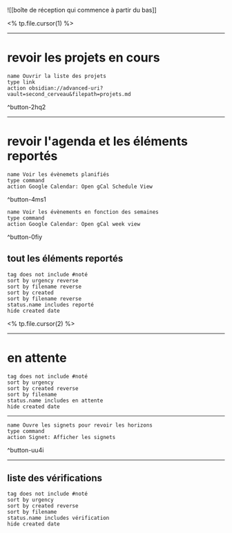 
![[boîte de réception qui commence à partir du bas]]





<% tp.file.cursor(1) %>
___
# revoir les projets en cours
 ```button
name Ouvrir la liste des projets
type link
action obsidian://advanced-uri?vault=second_cerveau&filepath=projets.md
```
^button-2hq2
___
# revoir l'agenda et les éléments reportés

```button
name Voir les évènemets planifiés
type command
action Google Calendar: Open gCal Schedule View
```
^button-4ms1
```button
name Voir les évènements en fonction des semaines
type command
action Google Calendar: Open gCal week view
```
^button-0fiy
## tout les éléments reportés
```tasks
tag does not include #noté 
sort by urgency reverse
sort by filename reverse
sort by created 
sort by filename reverse
status.name includes reporté
hide created date
```



<% tp.file.cursor(2) %>
___
# en attente
```tasks
tag does not include #noté 
sort by urgency 
sort by created reverse
sort by filename 
status.name includes en attente
hide created date
```
___
```button
name Ouvre les signets pour revoir les horizons
type command
action Signet: Afficher les signets
```
^button-uu4i
___
## liste des vérifications
```tasks
tag does not include #noté 
sort by urgency 
sort by created reverse
sort by filename 
status.name includes vérification
hide created date
```
